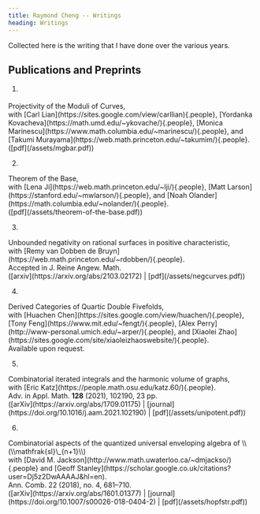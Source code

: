 ```yaml
---
title: Raymond Cheng -- Writings
heading: Writings
---
```


Collected here is the writing that I have done over the various years.

## Publications and Preprints

1. <div class="paper">
<div class="paper-title">Projectivity of the Moduli of Curves,</div>
<div class="coauthor">with [Carl Lian](https://sites.google.com/view/carllian){.people},
                           [Yordanka Kovacheva](https://math.umd.edu/~ykovache/){.people},
                           [Monica Marinescu](https://www.math.columbia.edu/~marinescu/){.people}, and
                           [Takumi Murayama](https://web.math.princeton.edu/~takumim/){.people}.</div>
<div class="paper-links">([pdf](/assets/mgbar.pdf))</div>
</div>

2. <div class="paper">
<div class="paper-title">Theorem of the Base,</div>
<div class="coauthor">with [Lena Ji](https://web.math.princeton.edu/~lji/){.people},
                           [Matt Larson](https://stanford.edu/~mwlarson/){.people}, and
                           [Noah Olander](https://math.columbia.edu/~nolander/){.people}.</div>
<div class="paper-links">([pdf](/assets/theorem-of-the-base.pdf))</div>
</div>

3. <div class="paper">
<div class="paper-title">Unbounded negativity on rational surfaces in positive characteristic,</div>
<div class="coauthor">with [Remy van Dobben de Bruyn](https://web.math.princeton.edu/~rdobben/){.people}.</div>
<div class="journal">Accepted in J. Reine Angew. Math.</div>
<div class="paper-links">([arxiv](https://arxiv.org/abs/2103.02172) | [pdf](/assets/negcurves.pdf))</div>
</div>

4. <div class="paper">
<div class="paper-title">Derived Categories of Quartic Double Fivefolds,</div>
<div class="coauthor">with [Huachen Chen](https://sites.google.com/view/huachen/){.people},
                           [Tony Feng](https://www.mit.edu/~fengt/){.people},
                           [Alex Perry](http://www-personal.umich.edu/~arper/){.people}, and
                           [Xiaolei Zhao](https://sites.google.com/site/xiaoleizhaoswebsite/){.people}.</div>
<div class="journal">Available upon request.</div>
</div>

5. <div class="paper">
<div class="paper-title">Combinatorial iterated integrals and the harmonic volume of graphs,</div>
<div class="coauthor">with [Eric Katz](https://people.math.osu.edu/katz.60/){.people}.</div>
<div class="journal">Adv. in Appl. Math. <b>128</b> (2021), 102190, 23 pp.</div>
<div class="paper-links">([arXiv](https://arxiv.org/abs/1709.01175) | [journal](https://doi.org/10.1016/j.aam.2021.102190) | [pdf](/assets/unipotent.pdf))</div>
</div>

6. <div class="paper">
<div class="paper-title">Combinatorial aspects of the quantized universal enveloping algebra of \\(\\mathfrak{sl}\_{n+1}\\)</div>
<div class="coauthor">with [David M. Jackson](http://www.math.uwaterloo.ca/~dmjackso/){.people} and [Geoff Stanley](https://scholar.google.co.uk/citations?user=Dj5z2DwAAAAJ&hl=en).</div>
<div class="journal">Ann. Comb. 22 (2018), no. 4, 681–710.</div>
<div class="paper-links">([arXiv](https://arxiv.org/abs/1601.01377) | [journal](https://doi.org/10.1007/s00026-018-0404-2) | [pdf](/assets/hopfstr.pdf))</div>
</div>

